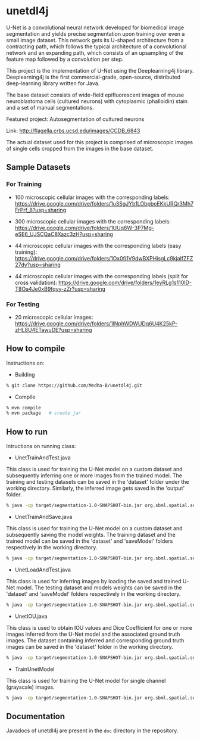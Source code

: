 # unetdl4j

U-Net is a convolutional neural network developed for biomedical image segmentation and yields precise segmentation upon training over even a small image dataset. This network gets its U-shaped architecture from a contracting path, which follows the typical architecture of a convolutional network and an expanding path, which consists of an upsampling of the feature map followed by a convolution per step.


This project is the implementation of U-Net using the Deeplearning4j library. Deeplearning4j is the first commercial-grade, open-source, distributed deep-learning library written for Java.


The base dataset consists of wide-field epifluorescent images of mouse neuroblastoma cells (cultured neurons) with cytoplasmic (phalloidin) stain and a set of manual segmentations.

Featured project: Autosegmentation of cultured neurons

Link: http://flagella.crbs.ucsd.edu/images/CCDB_6843

The actual dataset used for this project is comprised of microscopic images of single cells cropped from the images in the base dataset.

## Sample Datasets

### For Training

- 100 microscopic cellular images with the corresponding labels: https://drive.google.com/drive/folders/1u3SgJYb1LObpboEKkURQr3Mh7FrPrf_8?usp=sharing

- 300 microscopic cellular images with the corresponding labels: https://drive.google.com/drive/folders/1UUq6W-3P7Mg-eSE6_UJSCQaC8Xazc3zH?usp=sharing

- 44 microscopic cellular images with the corresponding labels (easy training): https://drive.google.com/drive/folders/1Ox0fi1V9dwBXPHisgLc9kjaIfZFZ27dy?usp=sharing

 - 44 microscopic cellular images with the corresponding labels (split for cross validation): https://drive.google.com/drive/folders/1eyRLg1s110ID-T8Oa4Je0xB9fqyy-zZr?usp=sharing

### For Testing

 - 20 microscopic cellular images: https://drive.google.com/drive/folders/1lNphWDWUDq6U4K25kP-zHL8U4ETawuDE?usp=sharing


## How to compile
Instructions on:

- Building
```sh
% git clone https://github.com/Medha-B/unetdl4j.git
```
- Compile
```sh
% mvn compile
% mvn package   # create jar
```

## How to run
Intructions on running class:

- UnetTrainAndTest.java

This class is used for training the U-Net model on a custom dataset and subsequently inferring one or more images from the trained model. The training and testing datasets can be saved in the 'dataset' folder under the working directory. Similarly, the inferred image gets saved in the 'output' folder.

```sh
% java -cp target/segmentation-1.0-SNAPSHOT-bin.jar org.sbml.spatial.segmentation.UnetTrainAndTest
```

- UnetTrainAndSave.java

This class is used for training the U-Net model on a custom dataset and subsequently saving the model weights. The training dataset and the trained model can be saved in the 'dataset' and 'saveModel' folders respectively in the working directory.

```sh
% java -cp target/segmentation-1.0-SNAPSHOT-bin.jar org.sbml.spatial.segmentation.UnetTrainAndSave
```

- UnetLoadAndTest.java

This class is used for inferring images by loading the saved and trained U-Net model. The testing dataset and models weights can be saved in the 'dataset' and 'saveModel' folders respectively in the working directory.

```sh
% java -cp target/segmentation-1.0-SNAPSHOT-bin.jar org.sbml.spatial.segmentation.UnetLoadAndTest
```

- UnetIOU.java

This class is used to obtain IOU values and Dice Coefficient for one or more images inferred from the U-Net model and the associated ground truth images. The dataset containing inferred and corresponding ground truth images can be saved in the 'dataset' folder in the working directory.

```sh
% java -cp target/segmentation-1.0-SNAPSHOT-bin.jar org.sbml.spatial.segmentation.UnetIOU
```

- TrainUnetModel

This class is used for training the U-Net model for single channel (grayscale) images. 

```sh
% java -cp target/segmentation-1.0-SNAPSHOT-bin.jar org.sbml.spatial.segmentation.TrainUnetModel
```
## Documentation

Javadocs of unetdl4j are present in the ``` doc ``` directory in the repository.
